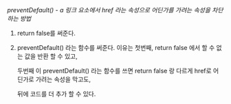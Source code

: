 *preventDefault() - a 링크 요소에서  href 라는 속성으로 어딘가를 가려는 속성을 차단하는 방법*

1. return false를 써준다.

2. preventDefault() 라는 함수를 써준다. 이유는 첫번째, return false 에서 할 수 없는 값을 반환 할 수 있고,

   두번째 이 preventDefault() 라는 함수를 쓰면 return false 랑 다르게 href로 어딘가로 가려는 속성을 막고도, 
   
   뒤에 코드를 더 추가 할 수 있다.
